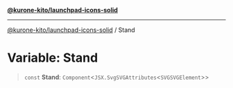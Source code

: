 [**@kurone-kito/launchpad-icons-solid**](../README.md)

***

[@kurone-kito/launchpad-icons-solid](../globals.md) / Stand

# Variable: Stand

> `const` **Stand**: `Component`\<`JSX.SvgSVGAttributes`\<`SVGSVGElement`\>\>
